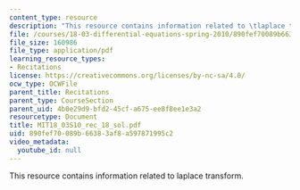 ```yaml
---
content_type: resource
description: "This resource contains information related to \tlaplace transform."
file: /courses/18-03-differential-equations-spring-2010/890fef70089b66383af8a597871995c2_MIT18_03S10_rec_18_sol.pdf
file_size: 160986
file_type: application/pdf
learning_resource_types:
- Recitations
license: https://creativecommons.org/licenses/by-nc-sa/4.0/
ocw_type: OCWFile
parent_title: Recitations
parent_type: CourseSection
parent_uid: 4b0e29d9-bfd2-45cf-a675-ee8f8ee1e3a2
resourcetype: Document
title: MIT18_03S10_rec_18_sol.pdf
uid: 890fef70-089b-6638-3af8-a597871995c2
video_metadata:
  youtube_id: null
---
```

This resource contains information related to 	laplace transform.